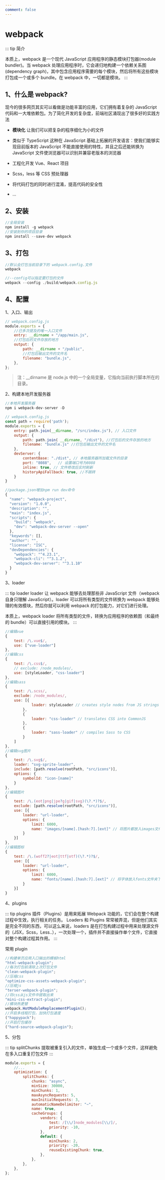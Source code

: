 ```yaml
---
comment: false
---
```


# webpack

::: tip 简介

本质上，webpack 是一个现代 JavaScript 应用程序的静态模块打包器(module bundler)。当 webpack 处理应用程序时，它会递归地构建一个依赖关系图(dependency graph)，其中包含应用程序需要的每个模块，然后将所有这些模块打包成一个或多个 bundle。在 webpack 中，一切都是模块。
:::

## 1、什么是 webpack?

现今的很多网页其实可以看做是功能丰富的应用，它们拥有着复杂的 JavaScript 代码和一大堆依赖包。为了简化开发的复杂度，前端社区涌现出了很多好的实践方法

-   <b>模块化</b> 让我们可以把复杂的程序细化为小的文件

-   类似于 TypeScript 这种在 JavaScript 基础上拓展的开发语言：使我们能够实现目前版本的 JavaScript 不能直接使用的特性，并且之后还能转换为 JavaScript 文件使浏览器可以识别并兼容老版本的浏览器

-   工程化开发 Vue、React 项目

-   Scss，less 等 CSS 预处理器

-   将代码打包的同时进行混淆，提高代码的安全性

-   ...

## 2、安装

```js
//全局安装
npm install -g webpack
//安装到你的项目目录
npm install --save-dev webpack
```

## 3、打包

```js
//默认会打包当前目录下的 webpack.config.文件
webpack

//--config可以指定要打包的文件
webpack --config ./build/webpack.config.js
```

## 4、配置

1、入口、输出

```js
// webpack.config.js
module.exports = {
    //已多次提及的唯一入口文件
    entry: __dirname + "/app/main.js",
    //打包后的文件存放的地方
    output: {
        path: __dirname + "/public",
        //打包后输出文件的文件名
        filename: "bundle.js",
    },
};
```

> 注：\_\_dirname 是 node.js 中的一个全局变量，它指向当前执行脚本所在的目录。

2、构建本地开发服务器

```js
//本地开发服务器
npm i webpack-dev-server -D

// webpack.config.js
const path = require('path');
module.exports = {
    entry: path.join(__dirname, "/src/index.js"), // 入口文件
    output: {
        path: path.join( __dirname, "/dist"), //打包后的文件存放的地方
        filename: "bundle.js" //打包后输出文件的文件名
    },
    devServer: {
        contentBase: "./dist", // 本地服务器所加载文件的目录
        port: "8088",   // 设置端口号为8088
        inline: true, // 文件修改后实时刷新
        historyApiFallback: true, //不跳转
    }
}

//package.json增加npm run dev命令
{
  "name": "webpack-project",
  "version": "1.0.0",
  "description": "",
  "main": "index.js",
  "scripts": {
    "build": "webpack",
    "dev": "webpack-dev-server --open"
  },
  "keywords": [],
  "author": "",
  "license": "ISC",
  "devDependencies": {
    "webpack": "^4.23.1",
    "webpack-cli": "^3.1.2",
    "webpack-dev-server": "^3.1.10"
  }
}
```

3、loader

::: tip loader
loader 让 webpack 能够去处理那些非 JavaScript 文件（webpack 自身只理解 JavaScript）。loader 可以将所有类型的文件转换为 webpack 能够处理的有效模块，然后你就可以利用 webpack 的打包能力，对它们进行处理。

本质上，webpack loader 将所有类型的文件，转换为应用程序的依赖图（和最终的 bundle）可以直接引用的模块。
:::

```js
//编辑vue
{
    test: /\.vue$/,
    use: ["vue-loader"]
},
//编辑css
{
    test: /\.css$/,
    // exclude: /node_modules/,
    use: [styleLoader, "css-loader"]
},
//编辑sass
{
    test: /\.scss/,
    exclude: /node_modules/,
    use: [{
            loader: styleLoader // creates style nodes from JS strings
        },
        {
            loader: "css-loader" // translates CSS into CommonJS
        },
        {
            loader: "sass-loader" // compiles Sass to CSS
        }
    ]
},
//编辑svg图片
{
    test: /\.svg$/,
    loader: "svg-sprite-loader",
    include: [path.resolve(rootPath, "src/icons")],
    options: {
        symbolId: "icon-[name]"
    }
},
//编辑图片
{
    test: /\.(eot|png|jpe?g|gif|svg)(\?.*)?$/,
    exclude: [path.resolve(rootPath, "src/icons")],
    use: [{
        loader: "url-loader",
        options: {
            limit: 6000,
            name: "images/[name].[hash:7].[ext]" // 将图片都放入images文件夹下，[hash:7]防缓存
        }
    }]
},
//编辑图标
{
    test: /\.(woff2?|eot|ttf|otf)(\?.*)?$/,
    use: [{
        loader: "url-loader",
        options: {
            limit: 6000,
            name: "fonts/[name].[hash:7].[ext]" // 将字体放入fonts文件夹下
        }
    }]
}
```

4、plugins

::: tip plugins
插件（Plugins）是用来拓展 Webpack 功能的，它们会在整个构建过程中生效，执行相关的任务。
Loaders 和 Plugins 常常被弄混，但是他们其实是完全不同的东西，可以这么来说，loaders 是在打包构建过程中用来处理源文件的（JSX，Scss，Less..），一次处理一个，插件并不直接操作单个文件，它直接对整个构建过程其作用。
:::

常用 plugin

```js
//构建单页应用入口输出的模板html
"html-webpack-plugin";
//每次打包前清除上次打包文件
"clean-webpack-plugin";
//压缩css
"optimize-css-assets-webpack-plugin";
//压缩js
"terser-webpack-plugin";
//将css从js文件中提取出来
"mini-css-extract-plugin";
//模块热更替
webpack.HotModuleReplacementPlugin();
//开启多线程打包，加快打包速度
("happypack");
//开启打包缓存
("hard-source-webpack-plugin");
```

5、分包

::: tip splitChunks
提取被重复引入的文件，单独生成一个或多个文件，这样避免在多入口重复打包文件
:::

```js
module.exports = {
    //...
    optimization: {
        splitChunks: {
            chunks: "async",
            minSize: 30000,
            minChunks: 1,
            maxAsyncRequests: 5,
            maxInitialRequests: 3,
            automaticNameDelimiter: "~",
            name: true,
            cacheGroups: {
                vendors: {
                    test: /[\\/]node_modules[\\/]/,
                    priority: -10,
                },
                default: {
                    minChunks: 2,
                    priority: -20,
                    reuseExistingChunk: true,
                },
            },
        },
    },
};
```
